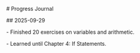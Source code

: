 \# Progress Journal



\## 2025-09-29

\- Finished 20 exercises on variables and arithmetic.

\- Learned until Chapter 4: If Statements.

